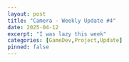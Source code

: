 ```yaml
---
layout: post
title: "Camera - Weekly Update #4"
date: 2025-04-12
excerpt: "I was lazy this week"
categories: [GameDev,Project,Update]
pinned: false
---
```

# 